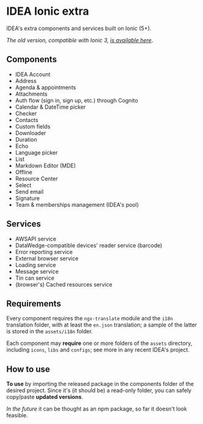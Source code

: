 # IDEA Ionic extra

IDEA's extra components and services built on Ionic (5+).

_The old version, compatible with Ionic 3, [is available here](https://github.com/uatisdeproblem/IDEA-Ionic3-extra)_.

## Components

- IDEA Account
- Address
- Agenda & appointments
- Attachments
- Auth flow (sign in, sign up, etc.) through Cognito
- Calendar & DateTime picker
- Checker
- Contacts
- Custom fields
- Downloader
- Duration
- Echo
- Language picker
- List
- Markdown Editor (MDE)
- Offline
- Resource Center
- Select
- Send email
- Signature
- Team & memberships management (IDEA's pool)

## Services

- AWSAPI service
- DataWedge-compatible devices' reader service (barcode)
- Error reporting service
- External browser service
- Loading service
- Message service
- Tin can service
- (browser's) Cached resources service

## Requirements

Every component requires the `ngx-translate` module and the `i18n` translation folder, with at least
the `en.json` translation; a sample of the latter is stored in the `assets/i18n` folder.

Each component may **require** one or more folders of the `assets` directory,
including `icons`, `libs` and `configs`; see more in any recent IDEA's project.

## How to use

**To use** by importing the released package in the components folder of the desired project.
Since it's (it should be) a read-only folder, you can safely copy/paste **updated versions**.

_In the future_ it can be thought as an npm package, so far it doesn't look feasible.
